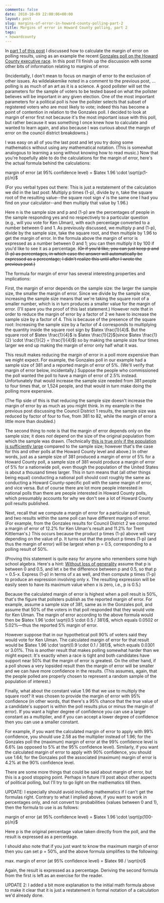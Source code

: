```yaml
---
comments: false
date: 2010-10-09 22:00:06+00:00
layout: post
slug: margins-of-error-in-howard-county-polling-part-2
title: Margins of error in Howard County polling, part 2
tags:
- howardcounty
---
```


In [part 1 of this post](http://blog.hecker.org/2010/10/08/margins-of-error-in-howard-county-polling-part-1/) I discussed how to calculate the margin of error on polling results, using as an example the recent [Gonzales poll on the Howard County executive race](http://www.marylandreporter.com/HoCo-exec-race-tightens-Ulman-v.-Kittleman.aspx). In this post I'll finish up the discussion with some other bits of information relating to margins of error.

(Incidentally, I don't mean to focus on margin of error to the exclusion of other issues. As wildelakemike noted in a comment to the previous post, ... polling is as much of an art as it is a science. A good pollster will set the parameters for the sample of voters to be tested based on what the pollster believes will be important in any given election. One of the most important parameters for a political poll is how the pollster selects that subset of registered voters who are most likely to vote; indeed this has become a point of contention in relation to the Gonzales poll. I decided to look at margin of error first not because it's the most important issue with this poll, but rather because it was something I once knew how to calculate and wanted to learn again, and also because I was curious about the margin of error on the council district breakdowns.)

I was easy on all of you the last post and let you try doing some mathematics without using any mathematical notation. (This is somewhat analogous to learning a song without knowing how to read music.) Now that you're hopefully able to do the calculations for the margin of error, here's the actual formula behind the calculations:

margin of error (at 95% confidence level) = $latex 1.96 \cdot \sqrt{p(1-p)/n}$

(For you verbal types out there: This is just a restatement of the calculation we did in the last post: Multiply p times (1-p), divide by n, take the square root of the resulting value--the square root sign √ is the same one I had you find on your calculator--and then multiply that value by 1.96.)

Here n is the sample size and p and (1-p) are the percentages of people in the sample responding yes and no respectively to a particular question (e.g., will you vote for Ken Ulman), with each percentage converted to a number between 0 and 1. As previously discussed, we multiply p and (1-p), divide by the sample size, take the square root, and then multiple by 1.96 to get the margin of error. In the formula above the margin of error is expressed as a number between 0 and 1; you can then multiply it by 100 if you'd like to see it as a percentage. <del>(Or if you'd like, you can just keep p and (1-p) as percentages, in which case the answer will automatically be expressed as a percentage; I didn't realize this until after I wrote the previous post.)</del>

The formula for margin of error has several interesting properties and implications:

First, the margin of error depends on the sample size: the larger the sample size, the smaller the margin of error. Since we divide by the sample size, increasing the sample size means that we're taking the square root of a smaller number, which is in turn produces a smaller value for the margin of error. (I'll spare you the proof of this last statement.) However note that in order to reduce the margin of error by a factor of 2 we have to increase the sample size by a factor of 4. This is because of the presence of the square root: Increasing the sample size by a factor of 4 corresponds to multiplying the quantity inside the square root sign by $latex \frac{1}{4}$. But the square root of $latex \frac{1}{4}$ is $latex \frac{1}{2}$(since $latex \frac{1}{2} \cdot  \frac{1}{2} =  \frac{1}{4}$) so by making the sample size four times larger we end up making the margin of error only half what it was.

This result makes reducing the margin of error in a poll more expensive than we might expect. For example, the Gonzales poll in our example had a sample size of 381 and a reported margin of error of 5%. (We'll verify that margin of error below, incidentally.) Suppose the people who commissioned the poll wanted the poll to have a margin of error of 2.5% instead. Unfortunately that would increase the sample size needed from 381 people to four times that, or 1,524 people, and that would in turn make doing the polling more expensive.

(The flip side of this is that reducing the sample size doesn't increase the margin of error by as much as you might think. In my example in the previous post discussing the Council District 1 results, the sample size was reduced by factor of four to five, from 381 to 82, while the margin of error a little more than doubled.)

The second thing to note is that the margin of error depends only on the sample size; it does _not_ depend on the size of the original population from which the sample was drawn. (Technically [this is true only if the population is sufficiently large](http://en.wikipedia.org/wiki/Margin_of_error#Effect_of_population_size) compared to the sample size; however that's the case for this and other polls at the Howard County level and above.) In other words, just as a sample size of 381 produced a margin of error of 5% for a Howard County poll, a sample size of 381 would produce a margin of error of 5% for a nationwide poll, even though the population of the United States is about a thousand times larger. This in turn means that (all other things being equal) conducting a national poll should cost roughly the same as conducting a Howard County-specific poll with the same margin of error, and vice versa. But of course there are lot more people interested in national polls than there are people interested in Howard County polls, which presumably accounts for why we don't see a lot of Howard County poll results published.

Next, recall that we compute a margin of error for a particular poll result, and two results within the same poll can have different margins of error. (For example, from the Gonzales results for Council District 2 we computed a margin of error of 12.2% for Ken Ulman's result and 11.2% for Trent Kittleman's.) This occurs because the product p times (1-p) above will vary depending on the value of p. It turns out that the product p times (1-p) (and thus the margin of error) will be largest when p = 0.5, corresponding to a polling result of 50%.

(Proving this statement is quite easy for anyone who remembers some high school algebra. Here's a hint: [Without loss of generality](http://en.wikipedia.org/wiki/Without_loss_of_generality) assume that p is between 0 and 0.5, and let x be the difference between p and 0.5, so that p = 0.5-x. Express (1-p) in terms of x as well, and then compute p times (1-p) to produce an expression involving only x. The resulting expression will be easily seen to have its maximum value when x is zero, i.e., p is 0.5.)

Because the calculated margin of error is highest when a poll result is 50%, that's the figure that pollsters publish as the reported margin of error. For example, assume a sample size of 381, same as in the Gonzales poll, and assume that 50% of the voters in that poll responded that they would vote for Ken Ulman. The margin of error according to the above formula would then be $latex 1.96 \cdot \sqrt{0.5 \cdot 0.5 / 381}$, which equals 0.0502 or 5.02%—thus the reported 5% margin of error.

However suppose that in our hypothetical poll 90% of voters said they would vote for Ken Ulman. The calculated margin of error for that result would be $latex 1.96 \cdot \sqrt{0.9 \cdot 0.1 / 381}$, which equals 0.0301 or 3.01%. This is another result that makes polling somewhat harder than we might expect: It's exactly when a race is tight and both candidates have support near 50% that the margin of error is greatest. On the other hand, if a poll shows a very lopsided result then the margin of error will be smaller and we can have more confidence in the results. (This assumes, again, that the people polled are properly chosen to represent a random sample of the population of interest.)

Finally, what about the constant value 1.96 that we use to multiply the square root? It was chosen to provide the margin of error with 95% confidence (in other words, that there's a 95% chance that the true value of a candidate's support is within the poll results plus or minus the margin of error). If you want a higher degree of confidence you can use a larger constant as a multiplier, and if you can accept a lower degree of confidence then you can use a smaller constant.

For example, if you want the calculated margin of error to apply with 99% confidence, you should use 2.58 as the multiplier instead of 1.96; for the Gonzales poll the (maximum) margin of error at the 99% confidence level is 6.6% (as opposed to 5% at the 95% confidence level). Similarly, if you want the calculated margin of error to apply with 90% confidence, you should use 1.64; for the Gonzales poll the associated (maximum) margin of error is 4.2% at the 90% confidence level.

There are some more things that could be said about margin of error, but this is a good stopping point. Perhaps in future I'll post about other aspects of political polling, but I'll try to go light on the mathematics till then.

UPDATE: I especially should avoid including mathematics if I can't get the formulas right. Contrary to what I implied above, if you want to work in percentages only, and not convert to probabilities (values between 0 and 1), then the formula to use is as follows:

margin of error (at 95% confidence level) = $latex 1.96 \cdot \sqrt{p(100-p)/n}$

Here p is the original percentage value taken directly from the poll, and the result is expressed as a percentage.

I should also note that if you just want to know the maximum margin of error then you can set p = 50%, and the above formula simplifies to the following:

max. margin of error (at 95% confidence level) = $latex 98 / \sqrt{n}$

Again, the result is expressed as a percentage. Deriving the second formula from the first is left as an exercise for the reader.

UPDATE 2:  I added a bit more explanation to the initial math formula above to make it clear that it is just a restatement in formal notation of a calculation we'd already done.

